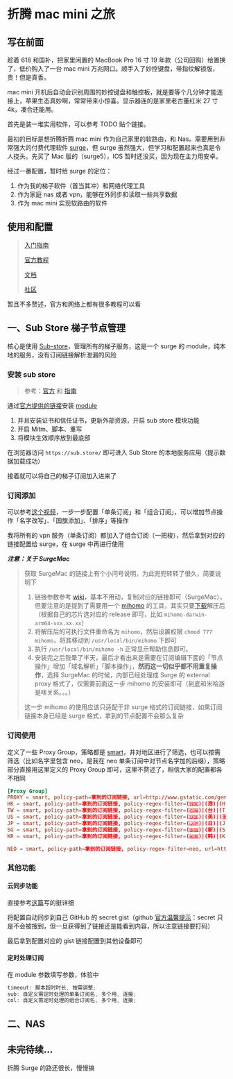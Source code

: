 # 折腾 mac mini 之旅

## 写在前面

趁着 618 和国补，把家里闲置的 MacBook Pro 16 寸 19 年款（公司回购）给置换了，低价购入了一台 mac mini 万兆网口。顺手入了妙控键盘，带指纹解锁版，贵！但是真香。

mac mini 开机后自动会识别周围的妙控键盘和触控板，就是要等个几分钟才能连接上，苹果生态真妙啊，常常带来小惊喜。显示器连的是家里老古董红米 27 寸 4k，凑合还能用。

首先是装一堆实用软件，可以参考 TODO 贴个链接。

最初的目标是想折腾折腾 mac mini 作为自己家里的软路由，和 Nas。需要用到非常强大的付费代理软件 [surge](https://nssurge.com/)，但 surge 虽然强大，但学习和配置起来也真是令人挠头。先买了 Mac 版的（surge5），IOS 暂时还没买，因为现在主力用安卓。

经过一番配置，暂时给 surge 的定位：

1. 作为我的梯子软件（首当其冲）和网络代理工具
2. 作为家庭 nas 或者 vpn，能够在外同步和读取一些共享数据
3. 作为 mac mini 实现软路由的软件

## 使用和配置

> [入门指南](https://wiki.surge.community/)
>
> [官方教程](https://manual.nssurge.com/)
>
> [文档](https://kb.nssurge.com/surge-knowledge-base/zh)
>
> [社区](https://community.nssurge.com/t/official)

暂且不多赘述，官方和网络上都有很多教程可以看

## 一、Sub Store 梯子节点管理

核心是使用 [Sub-store](https://github.com/sub-store-org/Sub-Store)，管理所有的梯子服务，这是一个 surge 的 module，纯本地的服务，没有订阅链接解析泄漏的风险

### 安装 sub store

> 参考：[官方](https://github.com/sub-store-org/Sub-Store/tree/master/config) 和 [指南](https://wiki.surge.community/othertools)

通过[官方提供的链接](https://github.com/sub-store-org/Sub-Store/tree/master/config)安装 [module](https://raw.githubusercontent.com/sub-store-org/Sub-Store/master/config/Surge.sgmodule)

1. 并且安装证书和信任证书，更新外部资源，开启 sub store 模块功能
2. 开启 Mitm、脚本、重写
3. 将模块生效顺序放到最底部

在浏览器访问 `https://sub.store/` 即可进入 Sub Store 的本地服务应用（提示数据加载成功）

接着就可以将自己的梯子订阅加入进来了

### 订阅添加

可以参考[这个视频](https://www.youtube.com/watch?v=ty5mI3bp6lk)，一步一步配置「单条订阅」和「组合订阅」，可以增加节点操作「名字改写」、「国旗添加」、「排序」等操作

我将所有的 vpn 服务（单条订阅）都加入了组合订阅（一把梭），然后拿到对应的链接配置给 surge，在 surge 中再进行使用

**_注意：关于 SurgeMac_**

> 获取 SurgeMac 的链接上有个小问号说明，为此兜兜转转了很久，简要说明下
>
> 1. 链接参数参考 [wiki](https://github.com/sub-store-org/Sub-Store/wiki/%E9%93%BE%E6%8E%A5%E5%8F%82%E6%95%B0%E8%AF%B4%E6%98%8E)，基本不用动，复制对应的链接即可（SurgeMac），但要注意的是提到了需要用一个 [mihomo](https://github.com/MetaCubeX/mihomo) 的工具，其实只要[下载](https://github.com/MetaCubeX/mihomo/releases)解压后（根据自己的芯片选对应的 release 即可，比如 `mihomo-darwin-arm64-vxx.xx.xx`）
> 2. 将解压后的可执行文件重命名为 `mihomo`，然后设置权限 `chmod 777 mihomo`，将其移动到 `/usr/local/bin/mihomo` 下即可
> 3. 执行 `/usr/local/bin/mihomo -h` 正常显示帮助信息即可。
> 4. 安装完之后我晕了半天，最后才看出来是需要在订阅编辑下面的「节点操作」增加「域名解析」「脚本操作」，**然而这一切似乎都不用重复操作**，选择 SurgeMac 的时候，内部已经处理成 Surge 的 external proxy 格式了，仅需要前面这一步 mihomo 的安装即可（到底和米哈游是啥关系。。。）
>
> 这一步 mihomo 的使用应该只适配于非 surge 格式的订阅链接，如果订阅链接本身已经是 surge 格式，拿到的节点配置不会那么复杂

### 订阅使用

定义了一些 Proxy Group，策略都是 [smart](https://kb.nssurge.com/surge-knowledge-base/zh/guidelines/smart-group)，并对地区进行了筛选，也可以按需筛选（比如名字里包含 neo，是我在 neo 单条订阅中对节点名字加的后缀），策略部分直接用这里定义的 Proxy Group 即可，这里不赘述了，相信大家的配置都各不相同

```toml
[Proxy Group]
PROXY = smart, policy-path=拿到的订阅链接, url=http://www.gstatic.com/generate_204, interval=300, tolerance=150
HK = smart, policy-path=拿到的订阅链接, policy-regex-filter=(🇭🇰)|(港)|(Hong)|(HK), url=http://www.gstatic.com/generate_204, interval=300, tolerance=150
TW = smart, policy-path=拿到的订阅链接, policy-regex-filter=(🇨🇳)|(台)|(Tai)|(TW), url=http://www.gstatic.com/generate_204, interval=300, tolerance=150
US = smart, policy-path=拿到的订阅链接, policy-regex-filter=(🇺🇸)|(美)|(圣荷)|(States)|(US), url=http://www.gstatic.com/generate_204, interval=300, tolerance=150
JP = smart, policy-path=拿到的订阅链接, policy-regex-filter=(🇯🇵)|(日)|(Japan)|(JP), url=http://www.gstatic.com/generate_204, interval=300, tolerance=150
SG = smart, policy-path=拿到的订阅链接, policy-regex-filter=(🇸🇬)|(新)|(Singapore)|(SG), url=http://www.gstatic.com/generate_204, interval=300, tolerance=150
KR = smart, policy-path=拿到的订阅链接, policy-regex-filter=(🇰🇷)|(韩)|(Korea)|(KR), url=http://www.gstatic.com/generate_204, interval=300, tolerance=150

NEO = smart, policy-path=拿到的订阅链接, policy-regex-filter=neo, url=http://www.gstatic.com/generate_204, interval=300, tolerance=150

```

### 其他功能

#### 云同步功能

直接参考[这篇](https://github.com/getsomecat/GetSomeCats/blob/Surge/Substore%E7%9A%84%E4%BA%91%E5%90%8C%E6%AD%A5%E6%93%8D%E4%BD%9C%E6%AD%A5%E9%AA%A4.md)写的挺详细

将配置自动同步到自己 GitHub 的 secret gist（github [官方温馨提示](https://docs.github.com/en/get-started/writing-on-github/editing-and-sharing-content-with-gists/creating-gists)：secret 只是不会被搜到，但一旦获得到了链接还是能看到内容，所以注意链接要打码）

最后拿到配置对应的 gist 链接配置到其他设备即可

#### 定时处理订阅

在 module 参数填写参数，体验中

```js
timeout: 脚本超时时长, 按需调整;
sub: 自定义需定时处理的单条订阅名, 多个用, 连接;
col: 自定义需定时处理的组合订阅名, 多个用, 连接;
```

## 二、NAS

## 未完待续...

折腾 Surge 的路还很长，慢慢搞
